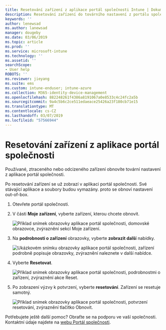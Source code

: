 ```yaml
---
title: Resetování zařízení z aplikace portál společnosti Intune | Dokumentace Microsoftu
description: Resetování zařízení do továrního nastavení z portálu společnosti pro Windows 10.
keywords: ''
author: lenewsad
ms.author: lanewsad
manager: dougeby
ms.date: 03/06/2019
ms.topic: article
ms.prod: ''
ms.service: microsoft-intune
ms.technology: ''
ms.assetid: ''
searchScope:
- User help
ROBOTS: ''
ms.reviewer: jieyang
ms.suite: ems
ms.custom: intune-enduser; intune-azure
ms.collection: M365-identity-device-management
ms.openlocfilehash: 882248261f4386a8191067a0e8533c4c24fc2a5b
ms.sourcegitcommit: 9a4c5b6c2ce511edaeace25426a23f180cb71e15
ms.translationtype: MT
ms.contentlocale: cs-CZ
ms.lasthandoff: 03/07/2019
ms.locfileid: "57566944"
---
```

# <a name="reset-device-from-the-company-portal-app"></a>Resetování zařízení z aplikace portál společnosti  

Používané, ztraceného nebo odcizeného zařízení obnovíte tovární nastavení z aplikace portál společnosti.  

Po resetování zařízení se už zobrazí v aplikaci portál společnosti. Své stávající aplikace a soubory budou vymazány. proto se obnoví nastavení out-of-box.  

1. Otevřete portál společnosti.  
2. V části **Moje zařízení**, vyberte zařízení, kterou chcete obnovit.   

    ![Příklad snímek obrazovky aplikace portál společnosti, domovské obrazovce, zvýraznění sekcí Moje zařízení.](./media/1802-cp-app-windows-home.png)  

3. Na **podrobnosti o zařízení** obrazovky, vyberte **zobrazit další** nabídky.  

    ![Ukázkovém snímku obrazovky aplikace portál společnosti, zařízení podrobně popisuje obrazovky, zvýraznění naleznete v další nabídce.](./media/1802-cp-app-windows-device-details.png)  

4. Vyberte **Resetovat**.  

     ![Příklad snímek obrazovky aplikace portál společnosti, podrobnostmi o zařízení, zvýraznění akce Reset. ](./media/1802-cp-app-windows-device-details-reset.png)  

5. Po zobrazení výzvy k potvrzení, vyberte **resetování**. Zařízení se resetuje samotný.  

     ![Příklad snímek obrazovky aplikace portál společnosti, potvrzení resetování, zvýraznění tlačítko Obnovit. ](./media/1802-cp-app-windows-reset-confirm.png)  

Potřebujete ještě další pomoc? Obraťte se na podporu ve vaší společnosti. Kontaktní údaje najdete na [webu Portál společnosti](https://go.microsoft.com/fwlink/?linkid=2010980).  

